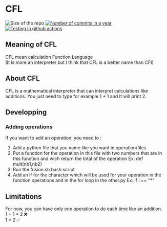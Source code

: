 # CFL
![Size of the repo](https://img.shields.io/github/repo-size/Vinz2008/cfl)
[![Number of commits in a year](https://img.shields.io/github/commit-activity/y/Vinz2008/cfl)](https://github.com/Vinz2008/cfl/commits/main)
[![Testing in github actions](https://img.shields.io/github/workflow/status/Vinz2008/cfl/Cfl%20tests)](https://github.com/Vinz2008/cfl/actions/workflows/tests.yml)

## Meaning of CFL
CFL mean calculation Function Language  
(It is more an interpreter but I think that CFL is a better name than CFI)
## About CFL
CFL is a mathematical interpreter that can interpret calculations like additions. You just need to type for example 1 + 1 and It will print 2. 
## Developping
### Adding operations 
If you want to add an operation, you need to :
<ol>
  <li>Add a python file that you name like you want in operation/files</li>
  <li>Put a function for the operation in this file with two numbers that are in this function and wich return the total of the operation Ex: def mult(nb1,nb2)</li>
  <li>Run the fusion.sh bash script</li>
  <li>Add an if for the character which will be used for your operation in the function operations and in the for loop in the other.py Ex: if i == "*"</li>
  
</ol>

## Limitations
For now, you can have only one operation to do each time like an addition.  
1 + 1 * 2 ❌  
1 * 2 ✅  
